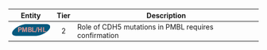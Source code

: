 |Entity|Tier|Description              |
|:----:|:----:|------------------------------|
|![PMBL](images/icons/PMBL_tier2.png) | 2 | Role of CDH5 mutations in PMBL requires confirmation|
